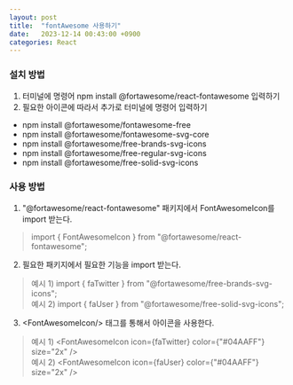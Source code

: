 ```yaml
---
layout: post
title:  "fontAwesome 사용하기"
date:   2023-12-14 00:43:00 +0900
categories: React
---
```


### 설치 방법

1. 터미널에 명령어 npm install @fortawesome/react-fontawesome 입력하기
2. 필요한 아이콘에 따라서 추가로 터미널에 명령어 입력하기
  - npm install @fortawesome/fontawesome-free
  - npm install @fortawesome/fontawesome-svg-core
  - npm install @fortawesome/free-brands-svg-icons
  - npm install @fortawesome/free-regular-svg-icons
  - npm install @fortawesome/free-solid-svg-icons

### 사용 방법

1. "@fortawesome/react-fontawesome" 패키지에서 FontAwesomeIcon를 import 받는다.  
>import { FontAwesomeIcon } from "@fortawesome/react-fontawesome";
2. 필요한 패키지에서 필요한 기능을 import 받는다.  
>예시 1) import { faTwitter } from "@fortawesome/free-brands-svg-icons";  
>예시 2) import { faUser } from "@fortawesome/free-solid-svg-icons";
3. &lt;FontAwesomeIcon/> 태그를 통해서 아이콘을 사용한다.
>예시 1) &lt;FontAwesomeIcon icon={faTwitter} color={"#04AAFF"} size="2x" />  
>예시 2) &lt;FontAwesomeIcon icon={faUser} color={"#04AAFF"} size="2x" />